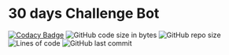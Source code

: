 # 30 days Challenge Bot

[![Codacy Badge](https://api.codacy.com/project/badge/Grade/65f7213d0310432faec46041ef3bd133)](https://app.codacy.com/gh/Sigmanificient/30d_challenge_discord_bot?utm_source=github.com&utm_medium=referral&utm_content=Sigmanificient/30d_challenge_discord_bot&utm_campaign=Badge_Grade_Settings)
![GitHub code size in bytes](https://img.shields.io/github/languages/code-size/Sigmanificient/30d_challenge_discord_bot)
![GitHub repo size](https://img.shields.io/github/repo-size/Sigmanificient/30d_challenge_discord_bot)
![Lines of code](https://img.shields.io/tokei/lines/github/Sigmanificient/30d_challenge_discord_bot)
![GitHub last commit](https://img.shields.io/github/last-commit/Sigmanificient/30d_challenge_discord_bot)
